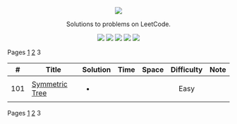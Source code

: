 [CopyrightLicense]:https://github.com/RyanFehr/LeetCode/blob/master/LICENSE
<p align="center">
	<a href="https://leetcode.com/rfehr/"><img src="https://discuss.leetcode.com/assets/uploads/system/site-logo.png?v=qgb1lp804jg" ></a>
</p>
<p align="center">
    Solutions to problems on LeetCode.
</p>
<p align="center">
	<img src="https://img.shields.io/badge/Solved-29/665-blue.svg">
    <img src="https://img.shields.io/badge/Easy-19-brightgreen.svg">
    <img src="https://img.shields.io/badge/Medium-10-yellow.svg">
    <img src="https://img.shields.io/badge/Hard-0-red.svg">
	<img src="https://img.shields.io/badge/Language-Java-orange.svg">
</p>

Pages [1](README.md) [2](./indexing/page2.md) 3

| #  | Title           |  Solution       |  Time           | Space           | Difficulty    | Note
-----|---------------- |:---------------:| --------------- | --------------- |:-------------:| -----
| 101 |[Symmetric Tree](https://leetcode.com/problems/symmetric-tree/description/)| <ul><li></li><ul> | | | Easy | ||

Pages [1](README.md) [2](./indexing/page2.md) 3